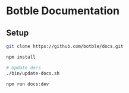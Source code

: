 # Botble Documentation

## Setup

```bash
git clone https://github.com/botble/docs.git

npm install

# Update docs
./bin/update-docs.sh

npm run docs:dev
```
